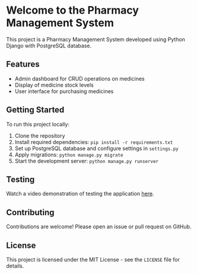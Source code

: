 <!DOCTYPE html>
<html lang="en">
<head>
    <meta charset="UTF-8">
    <meta name="viewport" content="width=device-width, initial-scale=1.0">
</head>
<body>
    <h1>Welcome to the Pharmacy Management System</h1>
    <p>This project is a Pharmacy Management System developed using Python Django with PostgreSQL database.</p>
    <h2>Features</h2>
    <ul>
        <li>Admin dashboard for CRUD operations on medicines</li>
        <li>Display of medicine stock levels</li>
        <li>User interface for purchasing medicines</li>
    </ul>
    <h2>Getting Started</h2>
    <p>To run this project locally:</p>
    <ol>
        <li>Clone the repository</li>
        <li>Install required dependencies: <code>pip install -r requirements.txt</code></li>
        <li>Set up PostgreSQL database and configure settings in <code>settings.py</code></li>
        <li>Apply migrations: <code>python manage.py migrate</code></li>
        <li>Start the development server: <code>python manage.py runserver</code></li>
    </ol>
    <h2>Testing</h2>
    <p>Watch a video demonstration of testing the application <a href="https://drive.google.com/drive/folders/1fobgW-p6Q-dnJ5hmet0gpG6sqgzjsySJ">here</a>.</p>
    <h2>Contributing</h2>
    <p>Contributions are welcome! Please open an issue or pull request on GitHub.</p>
    <h2>License</h2>
    <p>This project is licensed under the MIT License - see the <code>LICENSE</code> file for details.</p>
</body>
</html>
